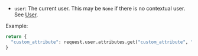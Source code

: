 - `user`: The current user. This may be `None` if there is no contextual user. See [User](../users-sources/user/user_ref.mdx#object-properties).

Example:

```python
return {
  "custom_attribute": request.user.attributes.get("custom_attribute", "default"),
}
```
